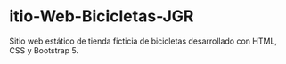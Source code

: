 # itio-Web-Bicicletas-JGR
Sitio web estático de tienda ficticia de bicicletas desarrollado con HTML, CSS y Bootstrap 5.
